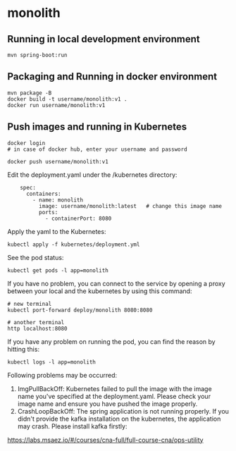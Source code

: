 # monolith

## Running in local development environment

```
mvn spring-boot:run
```

## Packaging and Running in docker environment

```
mvn package -B
docker build -t username/monolith:v1 .
docker run username/monolith:v1
```

## Push images and running in Kubernetes

```
docker login 
# in case of docker hub, enter your username and password

docker push username/monolith:v1
```

Edit the deployment.yaml under the /kubernetes directory:
```
    spec:
      containers:
        - name: monolith
          image: username/monolith:latest   # change this image name
          ports:
            - containerPort: 8080

```

Apply the yaml to the Kubernetes:
```
kubectl apply -f kubernetes/deployment.yml
```

See the pod status:
```
kubectl get pods -l app=monolith
```

If you have no problem, you can connect to the service by opening a proxy between your local and the kubernetes by using this command:
```
# new terminal
kubectl port-forward deploy/monolith 8080:8080

# another terminal
http localhost:8080
```

If you have any problem on running the pod, you can find the reason by hitting this:
```
kubectl logs -l app=monolith
```

Following problems may be occurred:

1. ImgPullBackOff:  Kubernetes failed to pull the image with the image name you've specified at the deployment.yaml. Please check your image name and ensure you have pushed the image properly.
1. CrashLoopBackOff: The spring application is not running properly. If you didn't provide the kafka installation on the kubernetes, the application may crash. Please install kafka firstly:

https://labs.msaez.io/#/courses/cna-full/full-course-cna/ops-utility

